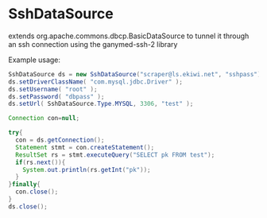SshDataSource
=============

extends org.apache.commons.dbcp.BasicDataSource to tunnel it through an ssh connection using the ganymed-ssh-2 library

Example usage:
```java
SshDataSource ds = new SshDataSource("scraper@ls.ekiwi.net", "sshpass");
ds.setDriverClassName( "com.mysql.jdbc.Driver" );
ds.setUsername( "root" );
ds.setPassword( "dbpass" );
ds.setUrl( SshDataSource.Type.MYSQL, 3306, "test" );

Connection con=null;

try{
  con = ds.getConnection();
  Statement stmt = con.createStatement();
  ResultSet rs = stmt.executeQuery("SELECT pk FROM test");
  if(rs.next()){
    System.out.println(rs.getInt("pk"));
  }
}finally{
  con.close();
}
ds.close();
```
